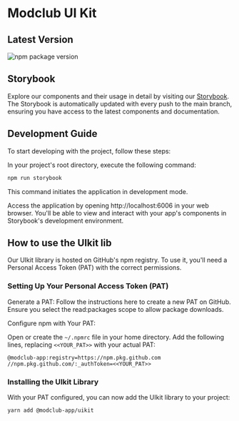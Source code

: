# Modclub UI Kit
## Latest Version
<!-- VERSION_BADGE_START -->
![npm package version](https://img.shields.io/badge/version-0.0.0-blue)
<!-- VERSION_BADGE_END -->

## Storybook
Explore our components and their usage in detail by visiting our [Storybook](https://modclub-app.github.io/uikit/). The Storybook is automatically updated with every push to the main branch, ensuring you have access to the latest components and documentation.

## Development Guide
To start developing with the project, follow these steps:

In your project's root directory, execute the following command:
```bash
npm run storybook
```
This command initiates the application in development mode.

Access the application by opening http://localhost:6006 in your web browser. You'll be able to view and interact with your app's components in Storybook's development environment.

## How to use the UIkit lib

Our UIkit library is hosted on GitHub's npm registry. To use it, you'll need a Personal Access Token (PAT) with the correct permissions.

### Setting Up Your Personal Access Token (PAT)
Generate a PAT: Follow the instructions here to create a new PAT on GitHub. Ensure you select the read:packages scope to allow package downloads.

Configure npm with Your PAT:

Open or create the `~/.npmrc` file in your home directory.
Add the following lines, replacing `<<YOUR_PAT>>` with your actual PAT:
```
@modclub-app:registry=https://npm.pkg.github.com
//npm.pkg.github.com/:_authToken=<<YOUR_PAT>>
```

### Installing the UIkit Library
With your PAT configured, you can now add the UIkit library to your project:

```sh
yarn add @modclub-app/uikit
```
